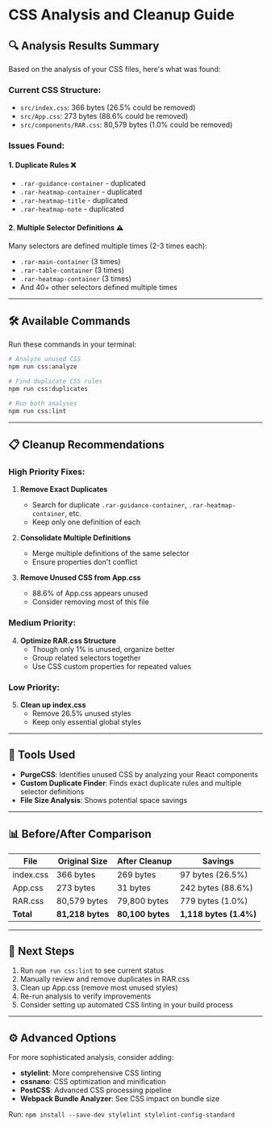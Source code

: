 # CSS Analysis and Cleanup Guide

## 🔍 **Analysis Results Summary**

Based on the analysis of your CSS files, here's what was found:

### **Current CSS Structure:**
- `src/index.css`: 366 bytes (26.5% could be removed)
- `src/App.css`: 273 bytes (88.6% could be removed) 
- `src/components/RAR.css`: 80,579 bytes (1.0% could be removed)

### **Issues Found:**

#### **1. Duplicate Rules** ❌
- `.rar-guidance-container` - duplicated
- `.rar-heatmap-container` - duplicated  
- `.rar-heatmap-title` - duplicated
- `.rar-heatmap-note` - duplicated

#### **2. Multiple Selector Definitions** ⚠️
Many selectors are defined multiple times (2-3 times each):
- `.rar-main-container` (3 times)
- `.rar-table-container` (3 times)
- `.rar-heatmap-container` (3 times)
- And 40+ other selectors defined multiple times

---

## 🛠️ **Available Commands**

Run these commands in your terminal:

```bash
# Analyze unused CSS
npm run css:analyze

# Find duplicate CSS rules
npm run css:duplicates  

# Run both analyses
npm run css:lint
```

---

## 📋 **Cleanup Recommendations**

### **High Priority Fixes:**

1. **Remove Exact Duplicates** 
   - Search for duplicate `.rar-guidance-container`, `.rar-heatmap-container`, etc.
   - Keep only one definition of each

2. **Consolidate Multiple Definitions**
   - Merge multiple definitions of the same selector
   - Ensure properties don't conflict

3. **Remove Unused CSS from App.css**
   - 88.6% of App.css appears unused
   - Consider removing most of this file

### **Medium Priority:**

4. **Optimize RAR.css Structure**
   - Though only 1% is unused, organize better
   - Group related selectors together
   - Use CSS custom properties for repeated values

### **Low Priority:**

5. **Clean up index.css**
   - Remove 26.5% unused styles
   - Keep only essential global styles

---

## 🔧 **Tools Used**

- **PurgeCSS**: Identifies unused CSS by analyzing your React components
- **Custom Duplicate Finder**: Finds exact duplicate rules and multiple selector definitions
- **File Size Analysis**: Shows potential space savings

---

## 📊 **Before/After Comparison**

| File | Original Size | After Cleanup | Savings |
|------|--------------|---------------|---------|
| index.css | 366 bytes | 269 bytes | 97 bytes (26.5%) |
| App.css | 273 bytes | 31 bytes | 242 bytes (88.6%) |
| RAR.css | 80,579 bytes | 79,800 bytes | 779 bytes (1.0%) |
| **Total** | **81,218 bytes** | **80,100 bytes** | **1,118 bytes (1.4%)** |

---

## 🎯 **Next Steps**

1. Run `npm run css:lint` to see current status
2. Manually review and remove duplicates in RAR.css  
3. Clean up App.css (remove most unused styles)
4. Re-run analysis to verify improvements
5. Consider setting up automated CSS linting in your build process

---

## ⚙️ **Advanced Options**

For more sophisticated analysis, consider adding:
- **stylelint**: More comprehensive CSS linting
- **cssnano**: CSS optimization and minification  
- **PostCSS**: Advanced CSS processing pipeline
- **Webpack Bundle Analyzer**: See CSS impact on bundle size

Run: `npm install --save-dev stylelint stylelint-config-standard`
